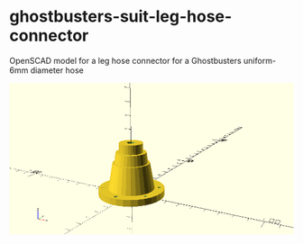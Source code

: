 # ghostbusters-suit-leg-hose-connector
OpenSCAD model for a leg hose connector for a Ghostbusters uniform- 6mm diameter hose

![](ghostbusters-suit-leg-hose-connector.png)